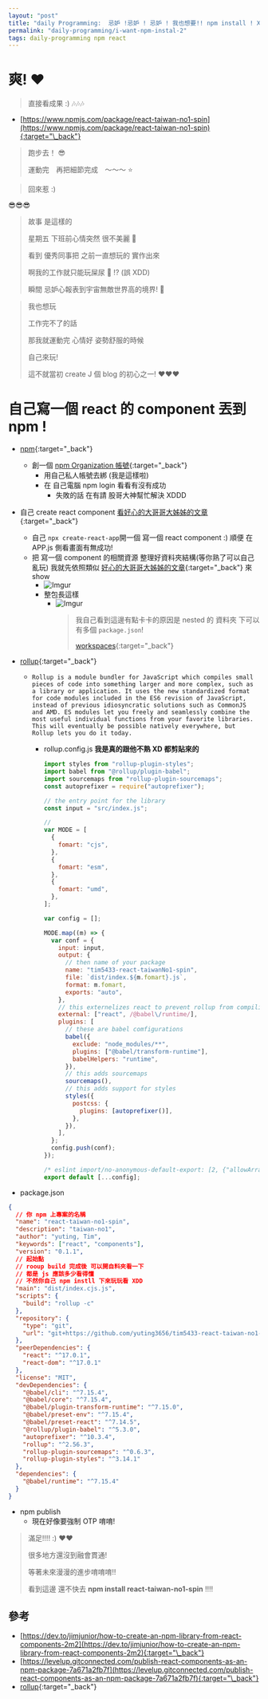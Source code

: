 ```yaml
---
layout: "post"
title: "daily Programming:  忌妒 !忌妒 ! 忌妒 ! 我也想要!! npm install ! XD"
permalink: "daily-programming/i-want-npm-instal-2"
tags: daily-programming npm react
---
```


# 爽! :heart:

> 直接看成果 :) :notes::notes::notes:

- [https://www.npmjs.com/package/react-taiwan-no1-spin](https://www.npmjs.com/package/react-taiwan-no1-spin){:target="\_back"}

> 跑步去！ :sunglasses:
>
> 運動完　再把細節完成　～～～ :star:

> 回來惹 :)

:sunglasses::sunglasses::sunglasses:

> 故事 是這樣的
>
> 星期五 下班前心情突然 很不美麗 :panda_face:
>
> 看到 優秀同事把 之前一直想玩的 實作出來
>
> 啊我的工作就只能玩屎尿 :shit: !? (誤 XDD)
>
> 瞬間 忌妒心報表到宇宙無敵世界高的境界! :punch:

> 我也想玩
>
> 工作完不了的話
>
> 那我就運動完 心情好 姿勢舒服的時候
>
> 自己來玩!
>
> 這不就當初 create J 個 blog 的初心之一! :heart::heart::heart:

# 自己寫一個 react 的 component 丟到 npm !

- [npm](https://www.npmjs.com/){:target="\_back"}
  - 創一個 [npm Organization 帳號](https://docs.npmjs.com/creating-an-organization){:target="\_back"}
    - 用自己私人帳號去綁 (我是這樣啦)
    - 在 自己電腦 npm login 看看有沒有成功
      - 失敗的話 在有請 股哥大神幫忙解決 XDDD
- 自己 create react component [看好心的大哥哥大姊姊的文章](https://dev.to/jimjunior/how-to-create-an-npm-library-from-react-components-2m2){:target="\_back"}

  - 自己 `npx create-react-app`開一個 寫一個 react component :) 順便 在 APP.js 側看畫面有無成功!
  - 把 寫一個 component 的相關資源 整理好資料夾結構(等你熟了可以自己亂玩) 我就先依照類似 [好心的大哥哥大姊姊的文章](https://dev.to/jimjunior/how-to-create-an-npm-library-from-react-components-2m2){:target="\_back"} 來 show
    - ![Imgur](https://i.imgur.com/4mofqLe.png)
    - 整包長這樣
      - ![Imgur](https://i.imgur.com/yIErQFF.png)
        > 我自己看到這邊有點卡卡的原因是 nested 的 資料夾 下可以有多個 `package.json`!
        >
        > [workspaces](https://docs.npmjs.com/cli/v7/using-npm/workspaces){:target="\_back"}

- [rollup](https://rollupjs.org/guide/en/){:target="\_back"}

  - `Rollup is a module bundler for JavaScript which compiles small pieces of code into something larger and more complex, such as a library or application. It uses the new standardized format for code modules included in the ES6 revision of JavaScript, instead of previous idiosyncratic solutions such as CommonJS and AMD. ES modules let you freely and seamlessly combine the most useful individual functions from your favorite libraries. This will eventually be possible natively everywhere, but Rollup lets you do it today.`

    - rollup.config.js **我是真的跟他不熟 XD 都剪貼來的**

      ```js
      import styles from "rollup-plugin-styles";
      import babel from "@rollup/plugin-babel";
      import sourcemaps from "rollup-plugin-sourcemaps";
      const autoprefixer = require("autoprefixer");

      // the entry point for the library
      const input = "src/index.js";

      //
      var MODE = [
        {
          fomart: "cjs",
        },
        {
          fomart: "esm",
        },
        {
          fomart: "umd",
        },
      ];

      var config = [];

      MODE.map((m) => {
        var conf = {
          input: input,
          output: {
            // then name of your package
            name: "tim5433-react-taiwanNo1-spin",
            file: `dist/index.${m.fomart}.js`,
            format: m.fomart,
            exports: "auto",
          },
          // this externelizes react to prevent rollup from compiling it
          external: ["react", /@babel\/runtime/],
          plugins: [
            // these are babel comfigurations
            babel({
              exclude: "node_modules/**",
              plugins: ["@babel/transform-runtime"],
              babelHelpers: "runtime",
            }),
            // this adds sourcemaps
            sourcemaps(),
            // this adds support for styles
            styles({
              postcss: {
                plugins: [autoprefixer()],
              },
            }),
          ],
        };
        config.push(conf);
      });

      /* eslint import/no-anonymous-default-export: [2, {"allowArray": true}] */
      export default [...config];
      ```

- package.json

```json
{
  // 你 npm 上專案的名稱
  "name": "react-taiwan-no1-spin",
  "description": "taiwan-no1",
  "author": "yuting, Tim",
  "keywords": ["react", "components"],
  "version": "0.1.1",
  // 起始點
  // rooup build 完成後 可以開自料夾看一下
  // 都是 js 應該多少看得懂
  // 不然你自己 npm instll 下來玩玩看 XDD
  "main": "dist/index.cjs.js",
  "scripts": {
    "build": "rollup -c"
  },
  "repository": {
    "type": "git",
    "url": "git+https://github.com/yuting3656/tim5433-react-taiwan-no1-spin.git"
  },
  "peerDependencies": {
    "react": "^17.0.1",
    "react-dom": "^17.0.1"
  },
  "license": "MIT",
  "devDependencies": {
    "@babel/cli": "^7.15.4",
    "@babel/core": "^7.15.4",
    "@babel/plugin-transform-runtime": "^7.15.0",
    "@babel/preset-env": "^7.15.4",
    "@babel/preset-react": "^7.14.5",
    "@rollup/plugin-babel": "^5.3.0",
    "autoprefixer": "^10.3.4",
    "rollup": "^2.56.3",
    "rollup-plugin-sourcemaps": "^0.6.3",
    "rollup-plugin-styles": "^3.14.1"
  },
  "dependencies": {
    "@babel/runtime": "^7.15.4"
  }
}
```

- npm publish
  - 現在好像要強制 OTP 唷唷!

> 滿足!!!! :) :heart::heart:
>
> 很多地方還沒到融會貫通!
>
> 等著未來漫漫的進步唷唷唷!!
>
> 看到這邊 還不快去 **npm install react-taiwan-no1-spin** !!!!

## 參考

- [https://dev.to/jimjunior/how-to-create-an-npm-library-from-react-components-2m2](https://dev.to/jimjunior/how-to-create-an-npm-library-from-react-components-2m2){:target="\_back"}
- [https://levelup.gitconnected.com/publish-react-components-as-an-npm-package-7a671a2fb7f](https://levelup.gitconnected.com/publish-react-components-as-an-npm-package-7a671a2fb7f){:target="\_back"}
- [rollup](https://rollupjs.org/guide/en/){:target="\_back"}

